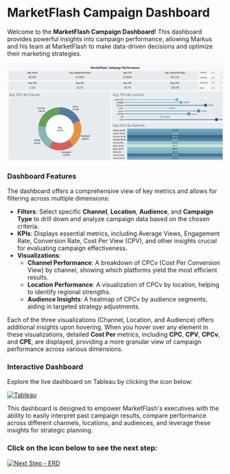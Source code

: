 # MarketFlash Campaign Dashboard

Welcome to the **MarketFlash Campaign Dashboard**! This dashboard provides powerful insights into campaign performance, allowing Markus and his team at MarketFlash to make data-driven decisions and optimize their marketing strategies.

![MarketFlash Campaign Dashboard](./MarketFlash-Campaign-Performance.png)

### Dashboard Features
The dashboard offers a comprehensive view of key metrics and allows for filtering across multiple dimensions:

- **Filters**: Select specific **Channel**, **Location**, **Audience**, and **Campaign Type** to drill down and analyze campaign data based on the chosen criteria.
- **KPIs**: Displays essential metrics, including Average Views, Engagement Rate, Conversion Rate, Cost Per View (CPV), and other insights crucial for evaluating campaign effectiveness.
- **Visualizations**:
  - **Channel Performance**: A breakdown of CPCv (Cost Per Conversion View) by channel, showing which platforms yield the most efficient results.
  - **Location Performance**: A visualization of CPCv by location, helping to identify regional strengths.
  - **Audience Insights**: A heatmap of CPCv by audience segments, aiding in targeted strategy adjustments.

Each of the three visualizations (Channel, Location, and Audience) offers additional insights upon hovering. When you hover over any element in these visualizations, detailed **Cost Per** metrics, including **CPC**, **CPV**, **CPCv**, and **CPE**, are displayed, providing a more granular view of campaign performance across various dimensions.

### Interactive Dashboard
Explore the live dashboard on Tableau by clicking the icon below:

[![Tableau](https://img.shields.io/badge/Tableau-005FAD?style=for-the-badge&logo=tableau&logoColor=white)](https://public.tableau.com/app/profile/simoun.asmar/viz/Book1_17309103728550/Dashboard12#1)

This dashboard is designed to empower MarketFlash's executives with the ability to easily interpret past campaign results, compare performance across different channels, locations, and audiences, and leverage these insights for strategic planning.


### Click on the icon below to see the next step:

[![Next Step - ERD](https://img.icons8.com/fluency/48/arrow.png)](../Presentation/README.md)

